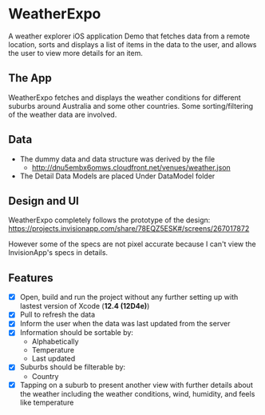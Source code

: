 # WeatherExpo
A weather explorer iOS application Demo that fetches data from a remote location, sorts and displays a list of items in the data to the user, and allows the user to view more details for an item.

## The App
WeatherExpo fetches and displays the weather conditions for different suburbs around Australia and some other countries. 
Some sorting/filtering of the weather data are involved.

## Data
- The dummy data and data structure was derived by the file
    - http://dnu5embx6omws.cloudfront.net/venues/weather.json
- The Detail Data Models are placed Under DataModel folder

## Design and UI
WeatherExpo completely follows the prototype of the design:
https://projects.invisionapp.com/share/78EQZ5ESK#/screens/267017872

However some of the specs are not pixel accurate because I can't view the InvisionApp's specs in details.

## Features
- [x] Open, build and run the project without any further setting up with lastest version of Xcode (**12.4 (12D4e)**)
- [x] Pull to refresh the data
- [x] Inform the user when the data was last updated from the server
- [x] Information should be sortable by:
    - Alphabetically
    - Temperature
    - Last updated
- [x] Suburbs should be filterable by:
    - Country
- [x] Tapping on a suburb to present another view with further details about the weather including the weather conditions, wind, humidity, and feels like temperature